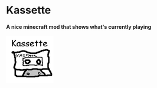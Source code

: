 # Kassette
#### A nice minecraft mod that shows what's currently playing
![](src/main/resources/assets/kassette/icon.png)
